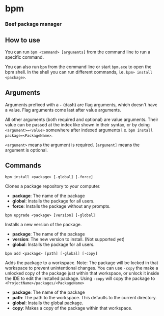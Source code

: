 # bpm
### Beef package manager

## How to use

You can run `bpm <command> [arguments]` from the command line to run a specific command.

You can also run `bpm` from the command line or start `bpm.exe` to open the bpm shell.
In the shell you can run different commands, i.e. `bpm> install <package>`.

## Arguments

Arguments prefixed with a `-` (dash) are flag arguments, which doesn't have a value. Flag arguments come last after value arguments.<br>

All other arguments (both required and optional) are value arguments. Their value can be passed at the index like shown in their syntax, or by doing `<argument>=<value>` somewhere after indexed arguments i.e. `bpm install package=<PackageName>`.

`<argument>` means the argument is required.
`[argument]` means the argument is optional.

## Commands

`bpm install <package> [-global] [-force]`

Clones a package repository to your computer.

- **package**: The name of the package
- **global**: Installs the package for all users.
- **force**: Installs the package without any prompts.

`bpm upgrade <package> [version] [-global]`

Installs a new version of the package.

- **package**: The name of the package
- **version**: The new version to install. (Not supported yet)
- **global**: Installs the package for all users.

`bpm add <package> [path] [-global] [-copy]`

Adds the package to a workspace. 
Note: The package will be locked in that workspace to prevent unintentional changes. You can use `-copy` the make a unlocked copy of the package just within that workspace, or unlock it inside the IDE to edit the installed package.
Using `-copy` will copy the package to `<ProjectName>/packages/<PackageName>`

- **package**: The name of the package
- **path**: The path to the workspace. This defaults to the current directory.
- **global**: Installs the global package.
- **copy**: Makes a copy of the package within that workspace.
